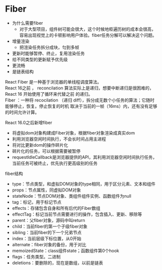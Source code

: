 # Fiber
- 为什么需要fiber
  - 对于大型项目，组件树可能会很大，这个时候地柜遍历树的成本会很高，容易出现视觉上的卡顿影响用户体验。fiber任务分解可以解决这个问题。
- 增量渲染
  - 把渲染任务拆分成块，匀到多帧
- 更新时能够暂停、终止，复用渲染任务
- 给不同类型的更新赋予优先级
- 更流畅
- 是链表结构

React Fiber 是⼀种基于浏览器的单线程调度算法。  
React 16之前 ， reconcilation 算法实际上是递归，想要中断递归是很困难的，React 16 开始使⽤了循环来代替之前 的递归。  
Fiber ：⼀种将 recocilation （递归 diff），拆分成⽆数个⼩任务的算法；它随时能够停⽌，恢复。停⽌恢复的时机 取决于当前的⼀帧（16ms）内，还有没有⾜够的时间允许计算。

React 16.0之后新增fiber
- 将虚拟dom对象构建成Fiber对象，根据fiber对象渲染成真实dom
- 利用浏览器空闲时间执行，不会长时间占用主进程
- 将对比更新dom的操作碎片化
- 碎片化的任务，可以根据需要被暂停
- requestIdleCallback是浏览器提供的API，其利⽤浏览器空闲时间执⾏任务，当前任务可被终⽌，优先执⾏更⾼级别的任务

fiber结构
- type：节点类型，和虚拟DOM对象的type相同，用于区分元素、文本和组件
- props：节点属性，同虚拟DOM对象
- stateNode：节点DOM对象、类组件组件实例、函数组件为null
- tag：标记，用于标记节点
- effects：存储包含自身和所有后代的Fiber数组
- effectTag：标记当前节点需要进行的操作，包含插入、更新、移除等
- parent：父fiber对象，源码中叫return
- child：当前fiber的第一个子级fiber对象
- sibling：当前fiber的下一个兄弟节点
- index：当前层级下标位置，从0开始
- alternate：fiber对象的备份，用于对比
- memoizedState：class组件state；函数组件第0个hook
- flags：任务类型。二进制
- deletions：要删除的，现在是数组，以前是链表